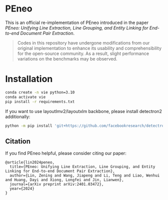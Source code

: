 # PEneo

This is an official re-implementation of PEneo introduced in the paper *PEneo: Unifying Line Extraction, Line Grouping, and Entity Linking for End-to-end Document Pair Extraction*.

> Codes in this repository have undergone modifications from our original implementation to enhance its usability and comprehensibility for the open-source community. As a result, slight performance variations on the benchmarks may be observed.


# Installation

```bash
conda create -n vie python=3.10
conda activate vie
pip install -r requirements.txt
```

If you want to use layoutlmv2/layoutxlm backbone, please install detectron2 additionally:

```bash
python -m pip install 'git+https://github.com/facebookresearch/detectron2.git'
```



## Citation

If you find PEneo helpful, please consider citing our paper:

```
@article{lin2024peneo,
  title={PEneo: Unifying Line Extraction, Line Grouping, and Entity Linking for End-to-end Document Pair Extraction},
  author={Lin, Zening and Wang, Jiapeng and Li, Teng and Liao, Wenhui and Huang, Dayi and Xiong, Longfei and Jin, Lianwen},
  journal={arXiv preprint arXiv:2401.03472},
  year={2024}
}
```
